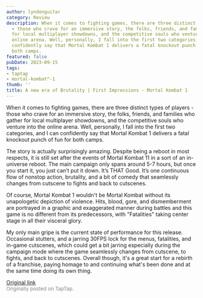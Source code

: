 ```yaml
---
author: lyndonguitar
category: Review
description: When it comes to fighting games, there are three distinct types of players
  - those who crave for an immersive story, the folks, friends, and families who gather
  for local multiplayer showdowns, and the competitive souls who venture into the
  online arena. Well, personally, I fall into the first two categories, and I can
  confidently say that Mortal Kombat 1 delivers a fatal knockout punch of fun for
  both camps.
featured: false
pubDate: 2023-09-15
tags:
- taptap
- mortal-kombat™-1
thumb: ''
title: A new era of Brutality | First Impressions - Mortal Kombat 1
---
```


When it comes to fighting games, there are three distinct types of players - those who crave for an immersive story, the folks, friends, and families who gather for local multiplayer showdowns, and the competitive souls who venture into the online arena. Well, personally, I fall into the first two categories, and I can confidently say that Mortal Kombat 1 delivers a fatal knockout punch of fun for both camps.

The story is actually surprisingly amazing. Despite being a reboot in most respects, it is still set after the events of Mortal Kombat 11 in a sort of an in-universe reboot. The main campaign only spans around 5-7 hours, but once you start it, you just can’t put it down. It’s THAT Good. It’s one continuous flow of nonstop action, brutality, and a bit of comedy that seamlessly changes from cutscene to fights and back to cutscenes.

Of course, Mortal Kombat 1 wouldn't be Mortal Kombat without its unapologetic depiction of violence. Hits, blood, gore, and dismemberment are portrayed in a graphic and exaggerated manner during battles and this game is no different from its predecessors, with "Fatalities" taking center stage in all their visceral glory.

My only main gripe is the current state of performance for this release. Occasional stutters, and a jarring 30FPS lock for the menus, fatalities, and in-game cutscenes, which could get a bit jarring especially during the campaign mode where the game seamlessly changes from cutscene, to fights, and back to cutscenes. Overall though, it's a great start for a rebirth of a franchise, paying homage to and continuing what's been done and at the same time doing its own thing.

[Original link](https://www.taptap.io/post/6286966)<br><span style="font-size: 0.95em; color: #888;">Originally posted on TapTap.</span>